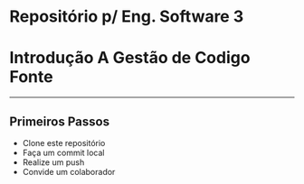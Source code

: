 # Repositório p/ Eng. Software 3

# Introdução A Gestão de Codigo Fonte
---
## Primeiros Passos
- Clone este repositório
- Faça um commit local
- Realize um push
- Convide um colaborador 